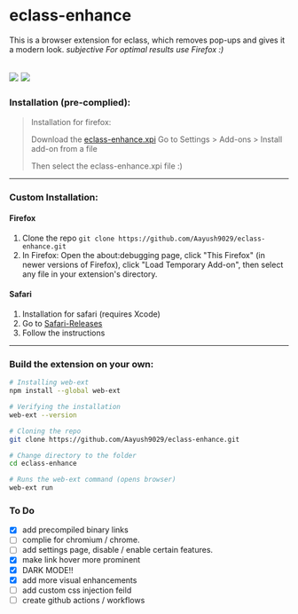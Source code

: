 # eclass-enhance
This is a browser extension for eclass, which removes pop-ups and gives it a modern look. *subjective*
*For optimal results use Firefox :)*

##  ![](https://img.shields.io/badge/Firefox-70.0+-orange?style=flat-square) ![](https://img.shields.io/badge/Safari-14.0+-skyblue?style=flat-square) 


### Installation (pre-complied):

> Installation for firefox:
>
> Download the [eclass-enhance.xpi](https://github.com/Aayush9029/eclass-enhance/releases/download/1.1/eclass-enhance.xpi)
> Go to Settings > Add-ons > Install add-on from a file
> 
> Then select the eclass-enhance.xpi file :)
>


---
### Custom Installation: 
#### Firefox

1. Clone the repo `git clone https://github.com/Aayush9029/eclass-enhance.git`
2. In Firefox: Open the about:debugging page, click "This Firefox" (in newer versions of Firefox), click "Load Temporary Add-on", then select any file in your extension's directory.


#### Safari 
1. Installation for safari (requires Xcode)
2. Go to [Safari-Releases](https://github.com/Aayush9029/eclass-enhance/releases/tag/v0.5)
3.  Follow the instructions

---




### Build the extension on your own:

```bash
# Installing web-ext 
npm install --global web-ext

# Verifying the installation
web-ext --version

# Cloning the repo
git clone https://github.com/Aayush9029/eclass-enhance.git

# Change directory to the folder
cd eclass-enhance

# Runs the web-ext command (opens browser)
web-ext run

```



### To Do
- [x] add precompiled binary links
- [ ] complie for chromium / chrome.
- [ ] add settings page, disable / enable certain features.
- [x] make link hover more prominent
- [x] DARK MODE!!
- [x] add more visual enhancements
- [ ] add custom css injection feild
- [ ] create github actions / workflows
